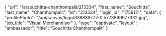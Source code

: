 {
    "url": "\/a\/souchitta-chanthompalit\/213334",
    "first_name": "Souchitta",
    "last_name": "Chanthompalit",
    "id": "213334",
    "login_id": "1759121",
    "data": {
        "profilePhoto": "\/api\/canvas\/logo\/638839777-0.5773869977332.jpg",
        "job_title": "Visual Merchandiser"
    },
    "type": "captivate",
    "layout": "ambassador",
    "title": "Souchitta Chanthompalit"
}